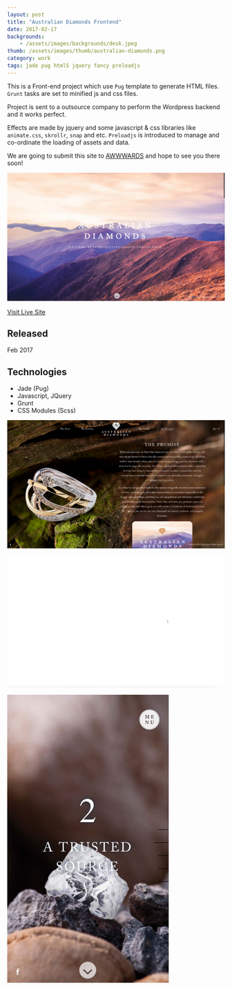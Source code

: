 ```yaml
---
layout: post
title: "Australian Diamonds Frontend"
date: 2017-02-17
backgrounds:
    - /assets/images/backgrounds/desk.jpeg
thumb: /assets/images/thumb/australian-diamonds.png
category: work
tags: jade pug html5 jquery fancy preloadjs
---
```


This is a Front-end project which use `Pug` template to generate HTML files. `Grunt` tasks are set to minified js and css files.

Project is sent to a outsource company to perform the Wordpress backend and it works perfect.

Effects are made by jquery and some javascript & css libraries like `animate.css`, `skrollr`, `snap` and etc. `Preloadjs` is introduced to manage and co-ordinate the loading of assets and data.

We are going to submit this site to [AWWWARDS](http://www.awwwards.com/) and hope to see you there soon!

![secure revamp](/assets/images/blog/australian-diamonds-home.png)

[Visit Live Site](http://australiandiamondstory.com)

## Released
Feb 2017

## Technologies
- Jade (Pug)
- Javascript, JQuery
- Grunt
- CSS Modules (Scss)

![secure revamp](/assets/images/blog/australian-diamonds-page.png)

![secure revamp](/assets/images/blog/australian-diamonds-source.gif)

![secure revamp](/assets/images/blog/australian-diamonds-mobile.png)
